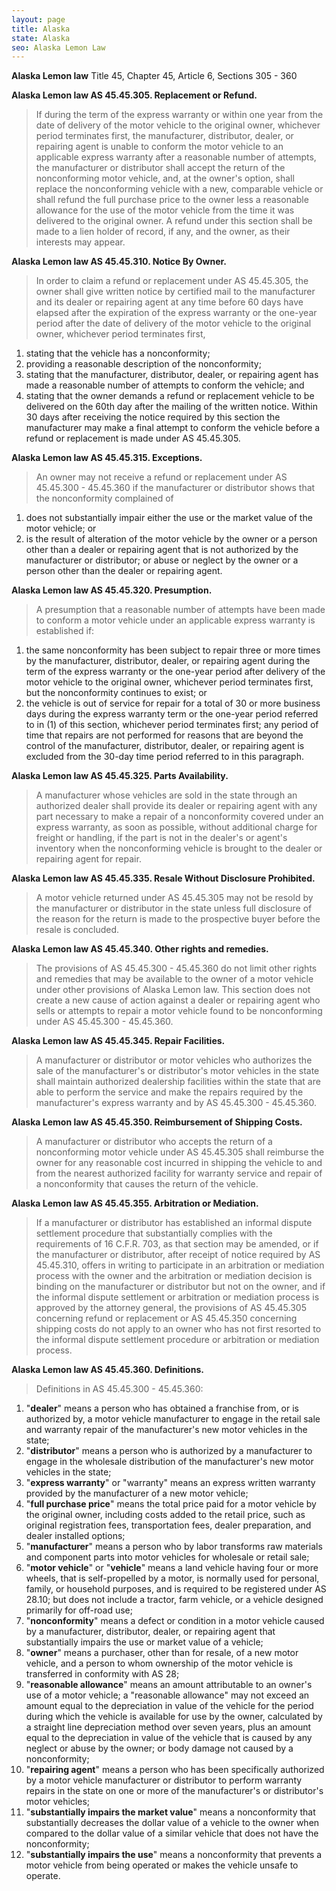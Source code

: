 ```yaml
---
layout: page
title: Alaska
state: Alaska
seo: Alaska Lemon Law
---
```


**Alaska Lemon law** Title 45, Chapter 45, Article 6, Sections 305 - 360 

**Alaska Lemon law AS 45.45.305. Replacement or Refund.**

>If during the term of the express warranty or within one year from the date of delivery of the motor vehicle to the original owner, whichever period terminates first, the manufacturer, distributor, dealer, or repairing agent is unable to conform the motor vehicle to an applicable express warranty after a reasonable number of attempts, the manufacturer or distributor shall accept the return of the nonconforming motor vehicle, and, at the owner's option, shall replace the nonconforming vehicle with a new, comparable vehicle or shall refund the full purchase price to the owner less a reasonable allowance for the use of the motor vehicle from the time it was delivered to the original owner. A refund under this section shall be made to a lien holder of record, if any, and the owner, as their interests may appear.

**Alaska Lemon law AS 45.45.310. Notice By Owner.**

>In order to claim a refund or replacement under AS 45.45.305, the owner shall give written notice by certified mail to the manufacturer and its dealer or repairing agent at any time before 60 days have elapsed after the expiration of the express warranty or the one-year period after the date of delivery of the motor vehicle to the original owner, whichever period terminates first,
  1. stating that the vehicle has a nonconformity; 
  2. providing a reasonable description of the nonconformity; 
  3. stating that the manufacturer, distributor, dealer, or repairing agent has made a reasonable number of attempts to conform the vehicle; and 
  4. stating that the owner demands a refund or replacement vehicle to be delivered on the 60th day after the mailing of the written notice. Within 30 days after receiving the notice required by this section the manufacturer may make a final attempt to conform the vehicle before a refund or replacement is made under AS 45.45.305.

**Alaska Lemon law AS 45.45.315. Exceptions.**

>An owner may not receive a refund or replacement under AS 45.45.300 - 45.45.360 if the manufacturer or distributor shows that the nonconformity complained of
  1. does not substantially impair either the use or the market value of the motor vehicle; or 
  2. is the result of alteration of the motor vehicle by the owner or a person other than a dealer or repairing agent that is not authorized by the manufacturer or distributor; or abuse or neglect by the owner or a person other than the dealer or repairing agent.

**Alaska Lemon law AS 45.45.320. Presumption.**

>A presumption that a reasonable number of attempts have been made to conform a motor vehicle under an applicable express warranty is established if:
  1. the same nonconformity has been subject to repair three or more times by the manufacturer, distributor, dealer, or repairing agent during the term of the express warranty or the one-year period after delivery of the motor vehicle to the original owner, whichever period terminates first, but the nonconformity continues to exist; or 
  2. the vehicle is out of service for repair for a total of 30 or more business days during the express warranty term or the one-year period referred to in (1) of this section, whichever period terminates first; any period of time that repairs are not performed for reasons that are beyond the control of the manufacturer, distributor, dealer, or repairing agent is excluded from the 30-day time period referred to in this paragraph.

**Alaska Lemon law AS 45.45.325. Parts Availability.**

>A manufacturer whose vehicles are sold in the state through an authorized dealer shall provide its dealer or repairing agent with any part necessary to make a repair of a nonconformity covered under an express warranty, as soon as possible, without additional charge for freight or handling, if the part is not in the dealer's or agent's inventory when the nonconforming vehicle is brought to the dealer or repairing agent for repair.

**Alaska Lemon law AS 45.45.335. Resale Without Disclosure Prohibited.**

>A motor vehicle returned under AS 45.45.305 may not be resold by the manufacturer or distributor in the state unless full disclosure of the reason for the return is made to the prospective buyer before the resale is concluded.

**Alaska Lemon law AS 45.45.340. Other rights and remedies.**

>The provisions of AS 45.45.300 - 45.45.360 do not limit other rights and remedies that may be available to the owner of a motor vehicle under other provisions of Alaska Lemon law. This section does not create a new cause of action against a dealer or repairing agent who sells or attempts to repair a motor vehicle found to be nonconforming under AS 45.45.300 - 45.45.360.

**Alaska Lemon law AS 45.45.345. Repair Facilities.**

>A manufacturer or distributor or motor vehicles who authorizes the sale of the manufacturer's or distributor's motor vehicles in the state shall maintain authorized dealership facilities within the state that are able to perform the service and make the repairs required by the manufacturer's express warranty and by AS 45.45.300 - 45.45.360.

**Alaska Lemon law AS 45.45.350. Reimbursement of Shipping Costs.**

>A manufacturer or distributor who accepts the return of a nonconforming motor vehicle under AS 45.45.305 shall reimburse the owner for any reasonable cost incurred in shipping the vehicle to and from the nearest authorized facility for warranty service and repair of a nonconformity that causes the return of the vehicle.

**Alaska Lemon law AS 45.45.355. Arbitration or Mediation.**

>If a manufacturer or distributor has established an informal dispute settlement procedure that substantially complies with the requirements of 16 C.F.R. 703, as that section may be amended, or if the manufacturer or distributor, after receipt of notice required by AS 45.45.310, offers in writing to participate in an arbitration or mediation process with the owner and the arbitration or mediation decision is binding on the manufacturer or distributor but not on the owner, and if the informal dispute settlement or arbitration or mediation process is approved by the attorney general, the provisions of AS 45.45.305 concerning refund or replacement or AS 45.45.350 concerning shipping costs do not apply to an owner who has not first resorted to the informal dispute settlement procedure or arbitration or mediation process.

**Alaska Lemon law AS 45.45.360. Definitions.**

>Definitions in AS 45.45.300 - 45.45.360:
  1. "**dealer**" means a person who has obtained a franchise from, or is authorized by, a motor vehicle manufacturer to engage in the retail sale and warranty repair of the manufacturer's new motor vehicles in the state; <br>
  2. "**distributor**" means a person who is authorized by a manufacturer to engage in the wholesale distribution of the manufacturer's new motor vehicles in the state; <br>
  3. "**express warranty**" or "warranty" means an express written warranty provided by the manufacturer of a new motor vehicle; <br>
  4. "**full purchase price**" means the total price paid for a motor vehicle by the original owner, including costs added to the retail price, such as original registration fees, transportation fees, dealer preparation, and dealer installed options; <br>
  5. "**manufacturer**" means a person who by labor transforms raw materials and component parts into motor vehicles for wholesale or retail sale; <br>
  6. "**motor vehicle**" or "**vehicle**" means a land vehicle having four or more wheels, that is self-propelled by a motor, is normally used for personal, family, or household purposes, and is required to be registered under AS 28.10; but does not include a tractor, farm vehicle, or a vehicle designed primarily for off-road use; <br>
  7. "**nonconformity**" means a defect or condition in a motor vehicle caused by a manufacturer, distributor, dealer, or repairing agent that substantially impairs the use or market value of a vehicle; <br>
  8. "**owner**" means a purchaser, other than for resale, of a new motor vehicle, and a person to whom ownership of the motor vehicle is transferred in conformity with AS 28; <br>
  9. "**reasonable allowance**" means an amount attributable to an owner's use of a motor vehicle; a "reasonable allowance" may not exceed an amount equal to the depreciation in value of the vehicle for the period during which the vehicle is available for use by the owner, calculated by a straight line depreciation method over seven years, plus an amount equal to the depreciation in value of the vehicle that is caused by any neglect or abuse by the owner; or body damage not caused by a nonconformity; <br>
  10. "**repairing agent**" means a person who has been specifically authorized by a motor vehicle manufacturer or distributor to perform warranty repairs in the state on one or more of the manufacturer's or distributor's motor vehicles; <br>
  11. "**substantially impairs the market value**" means a nonconformity that substantially decreases the dollar value of a vehicle to the owner when compared to the dollar value of a similar vehicle that does not have the nonconformity; <br>
  12. "**substantially impairs the use**" means a nonconformity that prevents a motor vehicle from being operated or makes the vehicle unsafe to operate.

